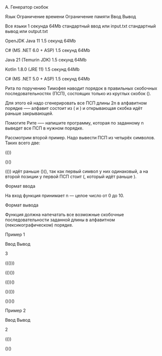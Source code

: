 A. Генератор скобок

Язык Ограничение времени Ограничение памяти Ввод Вывод

Все языки 1 секунда 64Mb стандартный ввод или input.txt стандартный вывод или output.txt

OpenJDK Java 11 1.5 секунд 64Mb

C# (MS .NET 6.0 + ASP) 1.5 секунд 64Mb

Java 21 (Temurin JDK) 1.5 секунд 64Mb

Kotlin 1.8.0 (JRE 11) 1.5 секунд 64Mb

C# (MS .NET 5.0 + ASP) 1.5 секунд 64Mb

Рита по поручению Тимофея наводит порядок в правильных скобочных последовательностях (ПСП), состоящих только из круглых скобок ().

Для этого ей надо сгенерировать все ПСП длины 2n в алфавитном порядке —– алфавит состоит из ( и ) и открывающая скобка идёт раньше закрывающей.

Помогите Рите —– напишите программу, которая по заданному n выведет все ПСП в нужном порядке.

Рассмотрим второй пример. Надо вывести ПСП из четырёх символов. Таких всего две:

(())

()()

(()) идёт раньше ()(), так как первый символ у них одинаковый, а на второй позиции у первой ПСП стоит (, который идёт раньше ).

Формат ввода

На вход функция принимает n — целое число от 0 до 10.

Формат вывода

Функция должна напечатать все возможные скобочные последовательности заданной длины в алфавитном (лексикографическом) порядке.

Пример 1

Ввод Вывод

3

((()))

(()())

(())()

()(())

()()()

Пример 2

Ввод Вывод

2

(())

()()